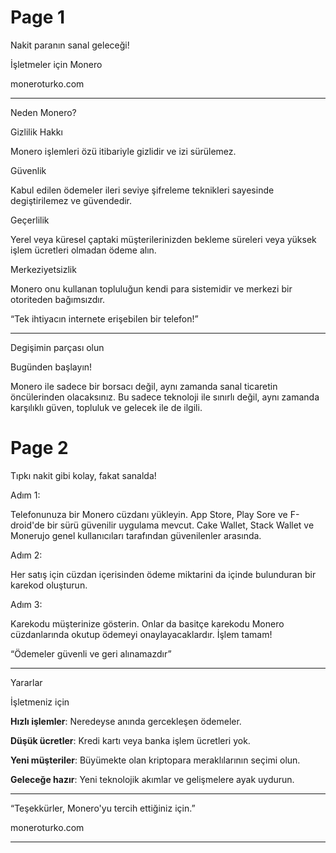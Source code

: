 # Page 1

Nakit paranın sanal geleceği!

İşletmeler için Monero

moneroturko.com

---

Neden Monero?

Gizlilik Hakkı 

Monero işlemleri özü itibariyle gizlidir ve izi sürülemez.

Güvenlik

Kabul edilen ödemeler ileri seviye şifreleme teknikleri sayesinde degiştirilemez ve güvendedir.

Geçerlilik

Yerel veya küresel çaptaki müşterilerinizden bekleme süreleri veya yüksek işlem ücretleri olmadan ödeme alın.

Merkeziyetsizlik

Monero onu kullanan topluluğun kendi para sistemidir ve merkezi bir otoriteden bağımsızdır.

“Tek ihtiyacın internete erişebilen bir telefon!”

---

Degişimin parçası olun

Bugünden başlayın!

Monero ile sadece bir borsacı değil, aynı zamanda sanal ticaretin öncülerinden olacaksınız. Bu sadece teknoloji ile sınırlı değil, aynı zamanda karşılıklı güven, topluluk ve gelecek ile de ilgili.

# Page 2

Tıpkı nakit gibi kolay, fakat sanalda!

Adım 1:

Telefonunuza bir Monero cüzdanı yükleyin. App Store, Play Sore ve F-droid'de bir sürü güvenilir uygulama mevcut. Cake Wallet, Stack Wallet ve Monerujo genel kullanıcıları tarafından güvenilenler arasında.

Adım 2:

Her satış için cüzdan içerisinden ödeme miktarini da içinde bulunduran bir karekod oluşturun.

Adım 3:

Karekodu müşterinize gösterin. Onlar da basitçe karekodu Monero cüzdanlarında okutup ödemeyi onaylayacaklardır. İşlem tamam!

“Ödemeler güvenli ve geri alınamazdır”

---

Yararlar

İşletmeniz için

**Hızlı işlemler**: Neredeyse anında gercekleşen ödemeler.

**Düşük ücretler**: Kredi kartı veya banka işlem ücretleri yok.

**Yeni müşteriler**: Büyümekte olan kriptopara meraklılarının seçimi olun.

**Geleceğe hazır**: Yeni teknolojik akımlar ve gelişmelere ayak uydurun.

---

“Teşekkürler,
Monero'yu tercih ettiğiniz için.”

moneroturko.com

---
